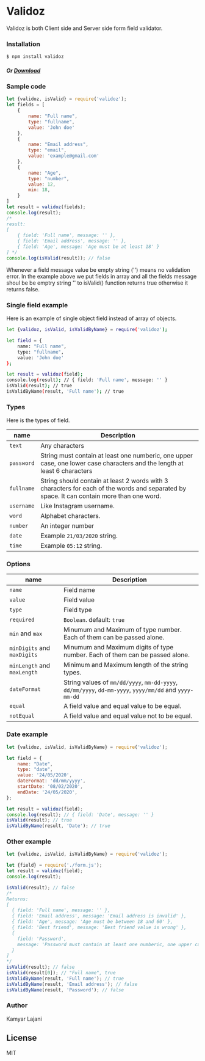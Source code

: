 # Validoz

Validoz is both Client side and Server side form field validator.

### Installation

```sh
$ npm install validoz
```
##### Or [Download](https://docs.google.com/uc?export=download&id=1TYyxy6bbwldhbzPJUUDmzvCJb2wIkaIx)

### Sample code

```js
let {validoz, isValid} = require('validoz');
let fields = [
    {
        name: "Full name",
        type: "fullname",
        value: 'John doe'
    },
    {
        name: "Email address",
        type: "email",
        value: 'example@gmail.com'
    },
    {
        name: "Age",
        type: "number",
        value: 12,
        min: 18,
    }
]
let result = validoz(fields);
console.log(result); 
/* 
result: 
[
    { field: 'Full name', message: '' },
    { field: 'Email address', message: '' },
    { field: 'Age', message: 'Age must be at least 18' }
] */
console.log(isValid(result)); // false
```
Whenever a field message value be empty string ('') means no validation error.
In the example above we put fields in array and all the fields message shoul be be emptry string '' to isValid() function returns true otherwise it returns false.
### Single field example
Here is an example of single object field instead of array of objects.
```sh
let {validoz, isValid, isValidByName} = require('validoz');

let field = {
    name: "Full name",
    type: "fullname",
    value: 'John doe'
};

let result = validoz(field);
console.log(result); // { field: 'Full name', message: '' }
isValid(result); // true
isValidByName(result, 'Full name'); // true
```
### Types
Here is the types of field.

| name | Description |
| ------ | ------ |
| `text` | Any characters |
| `password` | String must contain at least one numberic, one upper case, one lower case characters and the length at least 6 characters |
| `fullname` | String should contain at least 2 words with 3 characters for each of the words and separated by space. It can contain more than one word.|
| `username` | Like Instagram username. |
| `word` | Alphabet characters. |
| `number` | An integer number |
| `date` | Example `21/03/2020` string. |
| `time` | Example `05:12` string. |

### Options

| name | Description |
| ------------- | ------ |
| `name` | Field name |
| `value` | Field value |
| `type` | Field type |
| `required` | `Boolean`. default: `true` |
| `min` and `max` | Minumum and Maximum of type number. Each of them can be passed alone. |
| `minDigits` and `maxDigits` | Minumum and Maximum digits of type number. Each of them can be passed alone. |
| `minLength` and `maxLength` | Minimum and Maximum length of the string types. |
| `dateFormat` | String values of `mm/dd/yyyy`, `mm-dd-yyyy`, `dd/mm/yyyy`, `dd-mm-yyyy`, `yyyy/mm/dd` and `yyyy-mm-dd` |
| `equal` | A field value and equal value to be equal. |
| `notEqual` | A field value and equal value not to be equal. |



### Date example
```js
let {validoz, isValid, isValidByName} = require('validoz');

let field = {
    name: "Date",
    type: "date",
    value: '24/05/2020',
    dateFormat: 'dd/mm/yyyy',
    startDate: '08/02/2020',
    endDate: '24/05/2020',
};

let result = validoz(field);
console.log(result); // { field: 'Date', message: '' }
isValid(result); // true
isValidByName(result, 'Date'); // true
```

### Other example

```js
let {validoz, isValid, isValidByName} = require('validoz');

let {field} = require('./form.js');
let result = validoz(field);
console.log(result); 

isValid(result); // false
/*
Returns: 
[
  { field: 'Full name', message: '' },
  { field: 'Email address', message: 'Email address is invalid' },
  { field: 'Age', message: 'Age must be between 18 and 60' },
  { field: 'Best friend', message: 'Best friend value is wrong' },
  {
    field: 'Password',
    message: 'Password must contain at least one numberic, one upper case, one lower case characters and the length at least 6 characters'
  }
]
*/
isValid(result); // false
isValid(result[0]); // "Full name", true
isValidByName(result, 'Full name'); // true
isValidByName(result, 'Email address'); // false
isValidByName(result, 'Password'); // false
```
### Author
Kamyar Lajani

License
----

MIT

